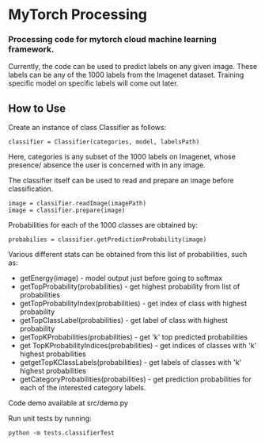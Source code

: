 MyTorch Processing
==================

### Processing code for mytorch cloud machine learning framework.

Currently, the code can be used to predict labels on any given image.
These labels can be any of the 1000 labels from the Imagenet dataset.
Training specific model on specific labels will come out later.

## How to Use

Create an instance of class Classifier as follows:
```
classifier = Classifier(categories, model, labelsPath)
```
Here, categories is any subset of the 1000 labels on Imagenet, whose presence/
absence the user is concerned with in any image.

The classifier itself can be used to read and prepare an image before classification.

```
image = classifier.readImage(imagePath)
image = classifier.prepare(image)
```

Probabilities for each of the 1000 classes are obtained by:
```
probabilies = classifier.getPredictionProbability(image)
```

Various different stats can be obtained from this list of probabilities,
such as:

* getEnergy(image) - model output just before going to softmax
* getTopProbability(probabilities) - get highest probability from list of probabilities
* getTopProbabilityIndex(probabilities) - get index of class with highest probability
* getTopClassLabel(probabilities) - get label of class with highest probability
* getTopKProbabilities(probabilities) - get 'k' top predicted probabilities
* get TopKProbabilityIndices(probabilities) - get indices of classes with 'k' highest probabilities
* getgetTopKClassLabels(probabilities) - get labels of classes with 'k' highest probabilities
* getCategoryProbabilities(probabilities) - get prediction probabilities for each of the interested category labels.

Code demo available at src/demo.py

Run unit tests by running:
```
python -m tests.classifierTest
```